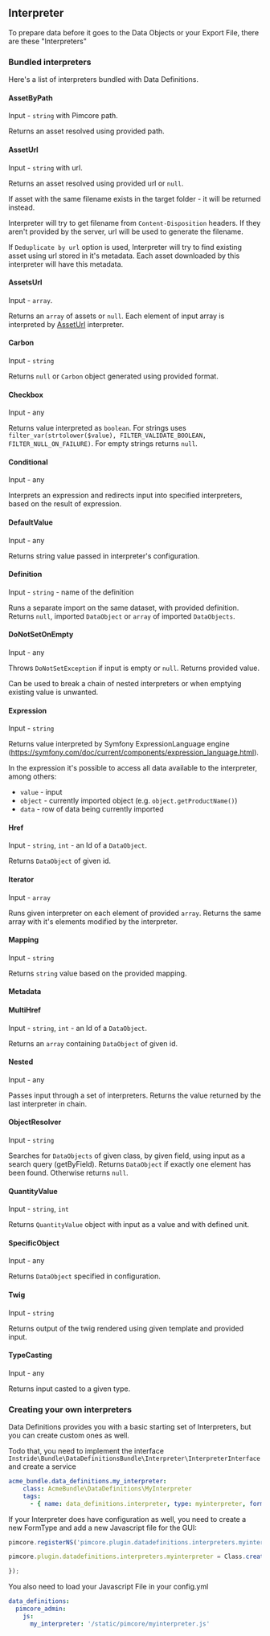## Interpreter
To prepare data before it goes to the Data Objects or your Export File, there are these "Interpreters"

### Bundled interpreters
Here's a list of interpreters bundled with Data Definitions.

#### AssetByPath
Input - `string` with Pimcore path.

Returns an asset resolved using provided path.

#### AssetUrl
Input - `string` with url.

Returns an asset resolved using provided url or `null`.

If asset with the same filename exists in the target folder - it will be returned instead.

Interpreter will try to get filename from `Content-Disposition` headers. If they aren't provided by the server, url will be used to generate the filename.

If `Deduplicate by url` option is used, Interpreter will try to find existing asset using url stored in it's metadata. Each asset downloaded by this interpreter will have this metadata.

#### AssetsUrl
Input - `array`.

Returns an `array` of assets or `null`. Each element of input array is interpreted by [AssetUrl](#assetsurl) interpreter.

#### Carbon
Input - `string`

Returns `null` or `Carbon` object generated using provided format.

#### Checkbox
Input - any

Returns value interpreted as `boolean`. For strings uses `filter_var(strtolower($value), FILTER_VALIDATE_BOOLEAN, FILTER_NULL_ON_FAILURE)`. For empty strings returns `null`.

#### Conditional
Input - any

Interprets an expression and redirects input into specified interpreters, based on the result of expression.

#### DefaultValue
Input - any

Returns string value passed in interpreter's configuration. 

#### Definition
Input - `string` - name of the definition

Runs a separate import on the same dataset, with provided definition. Returns `null`, imported `DataObject` or `array` of imported `DataObjects`.

#### DoNotSetOnEmpty
Input - any

Throws `DoNotSetException` if input is empty or `null`. Returns provided value.

Can be used to break a chain of nested interpreters or when emptying existing value is unwanted. 

#### Expression
Input - `string`

Returns value interpreted by Symfony ExpressionLanguage engine (https://symfony.com/doc/current/components/expression_language.html).

In the expression it's possible to access all data available to the interpreter, among others:
- `value` - input
- `object` - currently imported object (e.g. `object.getProductName()`)
- `data` - row of data being currently imported

#### Href
Input - `string`, `int` - an Id of a `DataObject`.

Returns `DataObject` of given id.

#### Iterator
Input - `array`

Runs given interpreter on each element of provided `array`. Returns the same array with it's elements modified by the interpreter.

#### Mapping
Input - `string`

Returns `string` value based on the provided mapping.

#### Metadata

#### MultiHref
Input - `string`, `int` - an Id of a `DataObject`.

Returns an `array` containing `DataObject` of given id.

#### Nested
Input - any

Passes input through a set of interpreters. Returns the value returned by the last interpreter in chain.

#### ObjectResolver
Input - `string`

Searches for `DataObjects` of given class, by given field, using input as a search query (getByField). Returns `DataObject` if exactly one element has been found. Otherwise returns `null`.

#### QuantityValue
Input - `string`, `int`

Returns `QuantityValue` object with input as a value and with defined unit.

#### SpecificObject
Input - any

Returns `DataObject` specified in configuration.

#### Twig
Input - `string`

Returns output of the twig rendered using given template and provided input. 

#### TypeCasting 
Input - any

Returns input casted to a given type.

### Creating your own interpreters

Data Definitions provides you with a basic starting set of Interpreters, but you can create custom ones as well.

Todo that, you need to implement the interface ```Instride\Bundle\DataDefinitionsBundle\Interpreter\InterpreterInterface``` and create a service

```yml
acme_bundle.data_definitions.my_interpreter:
    class: AcmeBundle\DataDefinitions\MyInterpreter
    tags:
      - { name: data_definitions.interpreter, type: myinterpreter, form-type: Instride\Bundle\DataDefinitionsBundle\Form\Type\NoConfigurationType }
```

If your Interpreter does have configuration as well, you need to create a new FormType and add a new Javascript file for the GUI:

```javascript
pimcore.registerNS('pimcore.plugin.datadefinitions.interpreters.myinterpreter');

pimcore.plugin.datadefinitions.interpreters.myinterpreter = Class.create(pimcore.plugin.datadefinitions.interpreters.abstract, {

});

```

You also need to load your Javascript File in your config.yml

```yml
data_definitions:
  pimcore_admin:
    js:
      my_interpreter: '/static/pimcore/myinterpreter.js'
```
